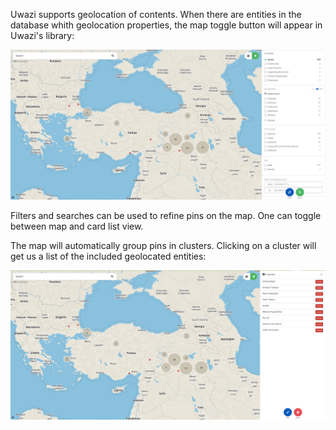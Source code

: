 Uwazi supports geolocation of contents. When there are entities in the database whith geolocation properties, the map toggle button will appear in Uwazi's library:

![Geolocation overview](https://github.com/huridocs/uwazi-assets/blob/master/wiki/screenshots/geolocation-overview.png)

Filters and searches can be used to refine pins on the map. One can toggle between map and card list view.

The map will automatically group pins in clusters. Clicking on a cluster will get us a list of the included geolocated entities:

![Clicking on a cluster](https://github.com/huridocs/uwazi-assets/blob/master/wiki/screenshots/geolocation-cluster-click.png) 